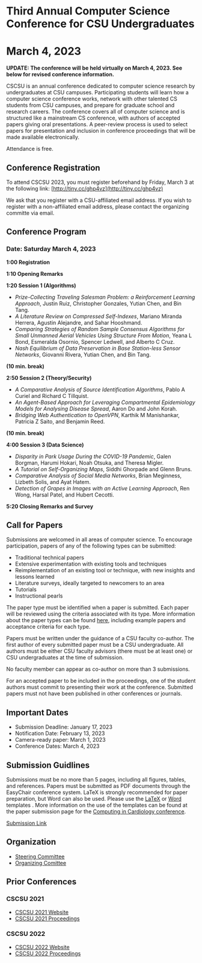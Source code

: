 # Third Annual Computer Science Conference for CSU Undergraduates
# March 4, 2023

**UPDATE: The conference will be held virtually on March 4, 2023. See below for revised conference information.**

CSCSU is an annual conference dedicated to computer science research by undergraduates at CSU campuses. Participating students will learn how a computer science conference works, network with other talented CS students from CSU campuses, and prepare for graduate school and research careers. The conference covers all of computer science and is structured like a mainstream CS conference, with authors of accepted papers giving oral presentations. A peer-review process is used to select papers for presentation and inclusion in conference proceedings that will be made available electronically.

Attendance is free.

## Conference Registration ##
To attend CSCSU 2023, you must register beforehand by Friday, March 3 at the following link: [http://tiny.cc/ghp4vz](http://tiny.cc/ghp4vz)

We ask that you register with a CSU-affiliated email address.  If you wish to register with a non-affiliated email address, please contact the organizing committe via email.

## Conference Program ##
### Date: Saturday March 4, 2023

**1:00 Registration** 

**1:10 Opening Remarks**

**1:20 Session 1 (Algorithms)**

* *Prize-Collecting Traveling Salesman Problem: a Reinforcement Learning Approach*, Justin Ruiz, Christopher Gonzales, Yutian Chen, and Bin Tang. 
* *A Literature Review on Compressed Self-Indexes*, Mariano Miranda Herrera, Agustin Alejandre, and Sahar Hooshmand.
* *Comparing Strategies of Random Sample Consensus Algorithms for Small Unmanned Aerial Vehicles Using Structure From Motion*, Yeana L Bond, Esmeralda Osornio, Spencer Ledwell, and Alberto C Cruz.
* *Nash Equilibrium of Data Preservation in Base Station-less Sensor Networks*, Giovanni Rivera, Yutian Chen, and Bin Tang.

**(10 min. break)**

**2:50 Session 2 (Theory/Security)**
* *A Comparative Analysis of Source Identification Algorithms*, Pablo A Curiel and Richard C Tillquist.
* *An Agent-Based Approach for Leveraging Compartmental Epidemiology Models for Analysing Disease Spread*, Aaron Do and John Korah. 
* *Bridging Web Authentication to OpenVPN*, Karthik M Manishankar, Patricia Z Saito, and Benjamin Reed.

**(10 min. break)**

**4:00 Session 3 (Data Science)**
* *Disparity in Park Usage During the COVID-19 Pandemic*, Galen Borgman, Harumi Hokari, Noah Otsuka, and Theresa Migler.
* *A Tutorial on Self-Organizing Maps*, Siddhi Ghorpade and Glenn Bruns.
* *Comparative Analysis of Social Media Networks*, Brian Meginness, Lizbeth Solis, and Ayat Hatem.
* *Detection of Grapes in Images with an Active Learning Approach*, Ren Wong, Harsal Patel, and Hubert Cecotti.

**5:20 Closing Remarks and Survey**

## Call for Papers ##
Submissions are welcomed in all areas of computer science. To encourage participation, papers of any of the following types can be submitted:

* Traditional technical papers
* Extensive experimentation with existing tools and techniques
* Reimplementation of an existing tool or technique, with new insights and lessons learned
* Literature surveys, ideally targeted to newcomers to an area
* Tutorials
* Instructional pearls

The paper type must be identified when a paper is submitted. Each paper will be reviewed using the criteria associated with its type. More information about the paper types can be found [here](https://cscsu-conference.github.io/Paper%20types%202022.pdf), including example papers and acceptance criteria for each type.

Papers must be written under the guidance of a CSU faculty co-author. The first author of every submitted paper must be a CSU undergraduate. All authors must be either CSU faculty advisors (there must be at least one) or CSU undergraduates at the time of submission.

No faculty member can appear as co-author on more than 3 submissions.

For an accepted paper to be included in the proceedings, one of the student authors must commit to presenting their work at the conference. Submitted papers must not have been published in other conferences or journals.

## Important Dates ##

* Submission Deadline: January 17, 2023
* Notification Date: February 13, 2023
* Camera-ready paper: March 1, 2023
* Conference Dates: March 4, 2023

## Submission Guidlines
Submissions must be no more than 5 pages, including all figures, tables, and references. Papers must be submitted as PDF documents through the EasyChair conference system. LaTeX is strongly recommended for paper preparation, but Word can also be used. Please use the [LaTeX](https://cscsu-conference.github.io/LatexTemplate.zip) or [Word](https://cscsu-conference.github.io/WordTemplate.docx) templates . More information on the use of the templates can be found at the paper submission page for the [Computing in Cardiology conference](http://www.cinc.org/instructions-for-preparing-and-submitting-full-papers/).

[Submission Link](https://cmt3.research.microsoft.com/CSCSU2023/Submission/Index)

## Organization
* [Steering Committee](./steering_comm.html)
* [Organizing Comittee](./organizing_comm.html)

## Prior Conferences
### CSCSU 2021
* [CSCSU 2021 Website](./index21.html)
* [CSCSU 2021 Proceedings](https://scholarworks.calstate.edu/collections/zp38wj490?locale=en)

### CSCSU 2022
* [CSCSU 2022 Website](./index22.html)
* [CSCSU 2022 Proceedings](https://scholarworks.calstate.edu/collections/4q77fx96x?locale=en)
